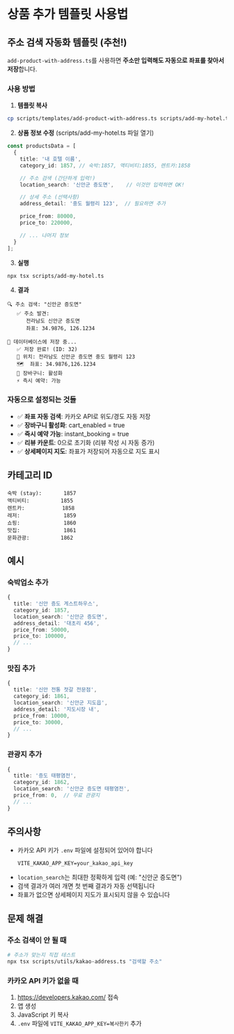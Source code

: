 # 상품 추가 템플릿 사용법

## 주소 검색 자동화 템플릿 (추천!)

`add-product-with-address.ts`를 사용하면 **주소만 입력해도 자동으로 좌표를 찾아서 저장**합니다.

### 사용 방법

1. **템플릿 복사**
```bash
cp scripts/templates/add-product-with-address.ts scripts/add-my-hotel.ts
```

2. **상품 정보 수정** (scripts/add-my-hotel.ts 파일 열기)

```typescript
const productsData = [
  {
    title: '내 호텔 이름',
    category_id: 1857, // 숙박:1857, 액티비티:1855, 렌트카:1858

    // 주소 검색 (간단하게 입력!)
    location_search: '신안군 증도면',    // 이것만 입력하면 OK!

    // 상세 주소 (선택사항)
    address_detail: '중도 월령리 123',  // 필요하면 추가

    price_from: 80000,
    price_to: 220000,

    // ... 나머지 정보
  }
];
```

3. **실행**
```bash
npx tsx scripts/add-my-hotel.ts
```

4. **결과**
```
🔍 주소 검색: "신안군 증도면"
   ✅ 주소 발견:
      전라남도 신안군 증도면
      좌표: 34.9876, 126.1234

💾 데이터베이스에 저장 중...
   ✅ 저장 완료! (ID: 32)
   📍 위치: 전라남도 신안군 증도면 중도 월령리 123
   🗺️  좌표: 34.9876,126.1234
   🛒 장바구니: 활성화
   ⚡ 즉시 예약: 가능
```

### 자동으로 설정되는 것들

- ✅ **좌표 자동 검색**: 카카오 API로 위도/경도 자동 저장
- ✅ **장바구니 활성화**: cart_enabled = true
- ✅ **즉시 예약 가능**: instant_booking = true
- ✅ **리뷰 카운트**: 0으로 초기화 (리뷰 작성 시 자동 증가)
- ✅ **상세페이지 지도**: 좌표가 저장되어 자동으로 지도 표시

## 카테고리 ID

```
숙박 (stay):       1857
액티비티:          1855
렌트카:            1858
레저:              1859
쇼핑:              1860
맛집:              1861
문화관광:          1862
```

## 예시

### 숙박업소 추가
```typescript
{
  title: '신안 증도 게스트하우스',
  category_id: 1857,
  location_search: '신안군 증도면',
  address_detail: '대초리 456',
  price_from: 50000,
  price_to: 100000,
  // ...
}
```

### 맛집 추가
```typescript
{
  title: '신안 전통 젓갈 전문점',
  category_id: 1861,
  location_search: '신안군 지도읍',
  address_detail: '지도시장 내',
  price_from: 10000,
  price_to: 30000,
  // ...
}
```

### 관광지 추가
```typescript
{
  title: '증도 태평염전',
  category_id: 1862,
  location_search: '신안군 증도면 태평염전',
  price_from: 0,  // 무료 관광지
  // ...
}
```

## 주의사항

- 카카오 API 키가 `.env` 파일에 설정되어 있어야 합니다
  ```
  VITE_KAKAO_APP_KEY=your_kakao_api_key
  ```
- `location_search`는 최대한 정확하게 입력 (예: "신안군 증도면")
- 검색 결과가 여러 개면 첫 번째 결과가 자동 선택됩니다
- 좌표가 없으면 상세페이지 지도가 표시되지 않을 수 있습니다

## 문제 해결

### 주소 검색이 안 될 때
```bash
# 주소가 맞는지 직접 테스트
npx tsx scripts/utils/kakao-address.ts "검색할 주소"
```

### 카카오 API 키가 없을 때
1. https://developers.kakao.com/ 접속
2. 앱 생성
3. JavaScript 키 복사
4. `.env` 파일에 `VITE_KAKAO_APP_KEY=복사한키` 추가
